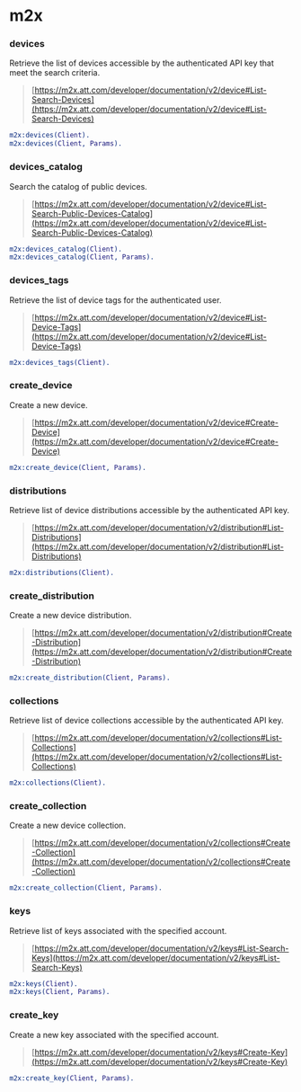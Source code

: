 # m2x

### devices
Retrieve the list of devices accessible by the authenticated API key that meet the search criteria.
> [https://m2x.att.com/developer/documentation/v2/device#List-Search-Devices](https://m2x.att.com/developer/documentation/v2/device#List-Search-Devices)

```erlang
m2x:devices(Client).
m2x:devices(Client, Params).
```

### devices_catalog
Search the catalog of public devices.
> [https://m2x.att.com/developer/documentation/v2/device#List-Search-Public-Devices-Catalog](https://m2x.att.com/developer/documentation/v2/device#List-Search-Public-Devices-Catalog)

```erlang
m2x:devices_catalog(Client).
m2x:devices_catalog(Client, Params).
```

### devices_tags
Retrieve the list of device tags for the authenticated user.
> [https://m2x.att.com/developer/documentation/v2/device#List-Device-Tags](https://m2x.att.com/developer/documentation/v2/device#List-Device-Tags)

```erlang
m2x:devices_tags(Client).
```

### create_device
Create a new device.
> [https://m2x.att.com/developer/documentation/v2/device#Create-Device](https://m2x.att.com/developer/documentation/v2/device#Create-Device)

```erlang
m2x:create_device(Client, Params).
```

### distributions
Retrieve list of device distributions accessible by the authenticated API key.
> [https://m2x.att.com/developer/documentation/v2/distribution#List-Distributions](https://m2x.att.com/developer/documentation/v2/distribution#List-Distributions)

```erlang
m2x:distributions(Client).
```

### create_distribution
Create a new device distribution.
> [https://m2x.att.com/developer/documentation/v2/distribution#Create-Distribution](https://m2x.att.com/developer/documentation/v2/distribution#Create-Distribution)

```erlang
m2x:create_distribution(Client, Params).
```

### collections
Retrieve list of device collections accessible by the authenticated API key.
> [https://m2x.att.com/developer/documentation/v2/collections#List-Collections](https://m2x.att.com/developer/documentation/v2/collections#List-Collections)

```erlang
m2x:collections(Client).
```

### create_collection
Create a new device collection.
> [https://m2x.att.com/developer/documentation/v2/collections#Create-Collection](https://m2x.att.com/developer/documentation/v2/collections#Create-Collection)

```erlang
m2x:create_collection(Client, Params).
```

### keys
Retrieve list of keys associated with the specified account.
> [https://m2x.att.com/developer/documentation/v2/keys#List-Search-Keys](https://m2x.att.com/developer/documentation/v2/keys#List-Search-Keys)

```erlang
m2x:keys(Client).
m2x:keys(Client, Params).
```

### create_key
Create a new key associated with the specified account.
> [https://m2x.att.com/developer/documentation/v2/keys#Create-Key](https://m2x.att.com/developer/documentation/v2/keys#Create-Key)

```erlang
m2x:create_key(Client, Params).
```
